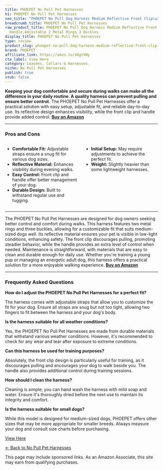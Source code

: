 ```yaml
---
title: PHOEPET No Pull Pet Harnesses
h1: PHOEPET No Pull Pet Harnesses
seo_title: "PHOEPET No Pull Dog Harness Medium Reflective Front Clip\u2026"
breadcrumb_title: PHOEPET No Pull Pet Harnesses
raw_product_title: PHOEPET No Pull Dog Harness Medium Reflective Front Clip Vest with
  Handle,Adjustable 2 Metal Rings 3 Buckles
display_title: PHOEPET No Pull Pet Harnesses
type: review
product_slug: phoepet-no-pull-dog-harness-medium-reflective-front-clip-vest-with-hand-66e7af8d
brand: PHOEPET
affiliate_link: https://amzn.to/48gtXWy
cta_label: View Here
category: Leashes, Collars & Harnesses
niche: No Pull Pet Harnesses
publish: true
stub: false
---
```


<div id="intro" class="full-width">
  <p><strong>Keeping your dog comfortable and secure during walks can make all the difference in your daily routine. A quality harness can prevent pulling and ensure better control.</strong> The PHOEPET No Pull Pet Harnesses offer a practical solution with easy setup, adjustable fit, and reliable day-to-day use. Its reflective design enhances visibility, while the front clip and handle provide added control. <a href="https://amzn.to/48gtXWy" rel="nofollow sponsored noopener" target="_blank"><strong>Buy on Amazon</strong></a></p>
</div>

<hr />
<h3 id="pros-cons">Pros and Cons</h3>
<div class="pc-grid" style="display:grid;grid-template-columns:1fr 1fr;gap:16px;">
  <ul>
    <li><strong>Comfortable Fit:</strong> Adjustable straps ensure a snug fit for various dog sizes.</li>
    <li><strong>Reflective Material:</strong> Enhances visibility during evening walks.</li>
    <li><strong>Easy Control:</strong> Front clip and handle offer better management of your dog.</li>
    <li><strong>Durable Design:</strong> Built to withstand regular use and tugging.</li>
  </ul>
  <ul>
    <li><strong>Initial Setup:</strong> May require adjustments to achieve the perfect fit.</li>
    <li><strong>Weight:</strong> Slightly heavier than some lightweight harnesses.</li>
  </ul>
</div>
<hr />

<div class="full-width">
  <p>The PHOEPET No Pull Pet Harnesses are designed for dog owners seeking better control and comfort during walks. This harness features two metal rings and three buckles, allowing for a customizable fit that suits medium-sized dogs well. Its reflective material ensures your pet is visible in low-light conditions, enhancing safety. The front clip discourages pulling, promoting steadier behavior, while the handle provides an extra level of control when needed. Maintenance is straightforward, with materials that are easy to clean and durable enough for daily use. Whether you're training a young pup or managing an energetic adult dog, this harness offers a practical solution for a more enjoyable walking experience. <a href="https://amzn.to/48gtXWy" rel="nofollow sponsored noopener" target="_blank"><strong>Buy on Amazon</strong></a></p>
</div>

<hr />
<h3 id="faqs">Frequently Asked Questions</h3>

<p><strong>How do I adjust the PHOEPET No Pull Pet Harnesses for a perfect fit?</strong></p>
<p>The harness comes with adjustable straps that allow you to customize the fit for your dog. Ensure all straps are snug but not too tight, allowing two fingers to fit between the harness and your dog's body.</p>

<p><strong>Is the harness suitable for all weather conditions?</strong></p>
<p>Yes, the PHOEPET No Pull Pet Harnesses are made from durable materials that withstand various weather conditions. However, it's recommended to check for any wear and tear after exposure to extreme conditions.</p>

<p><strong>Can this harness be used for training purposes?</strong></p>
<p>Absolutely, the front clip design is particularly useful for training, as it discourages pulling and encourages your dog to walk beside you. The handle also provides additional control during training sessions.</p>

<p><strong>How should I clean the harness?</strong></p>
<p>Cleaning is simple; you can hand wash the harness with mild soap and water. Ensure it's thoroughly dried before the next use to maintain its integrity and comfort.</p>

<p><strong>Is the harness suitable for small dogs?</strong></p>
<p>While this model is designed for medium-sized dogs, PHOEPET offers other sizes that may be more appropriate for smaller breeds. Always measure your dog and consult size charts before purchasing.</p>
<p><a class="btn" href="https://amzn.to/48gtXWy" target="_blank" rel="nofollow sponsored noopener">View Here</a></p>
<p><a href="/roundups/leashes-collars-harnesses/no-pull-pet-harnesses/">← Back to No Pull Pet Harnesses</a></p>
<aside class="disclosure">This page may include sponsored links. As an Amazon Associate, this site may earn from qualifying purchases.</aside>
